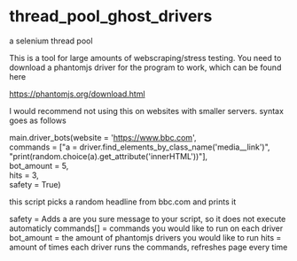 # thread_pool_ghost_drivers
a selenium thread pool


This is a tool for large amounts of webscraping/stress testing. You need to download a phantomjs driver for the program to work,
which can be found here

https://phantomjs.org/download.html

I would recommend not using this on websites with smaller servers.
syntax goes as follows

main.driver_bots(website = 'https://www.bbc.com', \
commands = ["a = driver.find_elements_by_class_name('media__link')", "print(random.choice(a).get_attribute('innerHTML'))"],\
bot_amount = 5, \
hits = 3, \
safety = True)

this script picks a random headline from bbc.com and prints it


safety      = Adds a are you sure message to your script, so it does not execute automaticly
commands[]  = commands you would like to run on each driver
bot_amount  = the amount of phantomjs drivers you would like to run
hits        = amount of times each driver runs the commands, refreshes page every time
